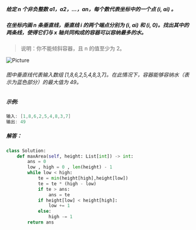 ##### 给定 n 个非负整数 a1，a2，...，an，每个数代表坐标中的一个点 (i, ai) 。  
##### 在坐标内画 n 条垂直线，垂直线 i 的两个端点分别为 (i, ai) 和 (i, 0)。找出其中的两条线，使得它们与 x 轴共同构成的容器可以容纳最多的水。
> 说明：你不能倾斜容器，且 n 的值至少为 2。    

![Picture](https://aliyun-lc-upload.oss-cn-hangzhou.aliyuncs.com/aliyun-lc-upload/uploads/2018/07/25/question_11.jpg)
###### 图中垂直线代表输入数组 [1,8,6,2,5,4,8,3,7]。在此情况下，容器能够容纳水（表示为蓝色部分）的最大值为 49。
##### 示例:
```c
输入: [1,8,6,2,5,4,8,3,7]
输出: 49
```
##### 解答：
```python
class Solution:
    def maxArea(self, height: List[int]) -> int:
        ans = 0
        low , high = 0 , len(height) - 1
        while low < high:
            te = min(height[high],height[low])
            te = te * (high - low)
            if te > ans:
                ans = te
            if height[low] < height[high]:
                low += 1
            else:
                high -= 1
        return ans
```        
